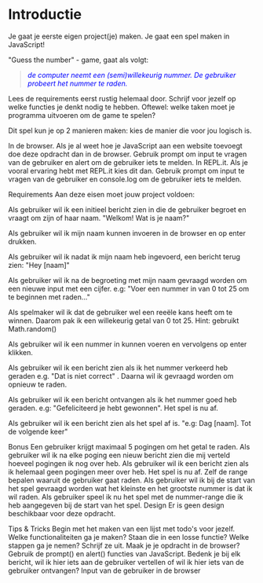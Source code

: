 # Introductie

Je gaat je eerste eigen project(je) maken. Je gaat een spel maken in JavaScript!

"Guess the number" - game, gaat als volgt:

> _<span style="color:blue">de computer neemt een (semi)willekeurig nummer. De gebruiker probeert het nummer te raden.</span>_

Lees de requirements eerst rustig helemaal door. Schrijf voor jezelf op welke functies je denkt nodig te hebben. Oftewel: welke taken moet je programma uitvoeren om de game te spelen?

Dit spel kun je op 2 manieren maken: kies de manier die voor jou logisch is.

In de browser. Als je al weet hoe je JavaScript aan een website toevoegt doe deze opdracht dan in de browser. Gebruik prompt om input te vragen van de gebruiker en alert om de gebruiker iets te melden.
In REPL.it. Als je vooral ervaring hebt met REPL.it kies dit dan. Gebruik prompt om input te vragen van de gebruiker en console.log om de gebruiker iets te melden.

Requirements
Aan deze eisen moet jouw project voldoen:

Als gebruiker wil ik een initieel bericht zien in die de gebruiker begroet en vraagt om zijn of haar naam. "Welkom! Wat is je naam?"

Als gebruiker wil ik mijn naam kunnen invoeren in de browser en op enter drukken.

Als gebruiker wil ik nadat ik mijn naam heb ingevoerd, een bericht terug zien: "Hey [naam]"

Als gebruiker wil ik na de begroeting met mijn naam gevraagd worden om een nieuwe input met een cijfer. e.g: "Voer een nummer in van 0 tot 25 om te beginnen met raden..."

Als spelmaker wil ik dat de gebruiker wel een reeële kans heeft om te winnen. Daarom pak ik een willekeurig getal van 0 tot 25. Hint: gebruikt Math.random()

Als gebruiker wil ik een nummer in kunnen voeren en vervolgens op enter klikken.

Als gebruiker wil ik een bericht zien als ik het nummer verkeerd heb geraden e.g. "Dat is niet correct" . Daarna wil ik gevraagd worden om opnieuw te raden.

Als gebruiker wil ik een bericht ontvangen als ik het nummer goed heb geraden. e.g: "Gefeliciteerd je hebt gewonnen". Het spel is nu af.

Als gebruiker wil ik een bericht zien als het spel af is. "e.g: Dag [naam]. Tot de volgende keer"

Bonus
Een gebruiker krijgt maximaal 5 pogingen om het getal te raden.
Als gebruiker wil ik na elke poging een nieuw bericht zien die mij verteld hoeveel pogingen ik nog over heb.
Als gebruiker wil ik een bericht zien als ik helemaal geen pogingen meer over heb. Het spel is nu af.
Zelf de range bepalen waaruit de gebruiker gaat raden.
Als gebruiker wil ik bij de start van het spel gevraagd worden wat het kleinste en het grootste nummer is dat ik wil raden.
Als gebruiker speel ik nu het spel met de nummer-range die ik heb aangegeven bij de start van het spel.
Design
Er is geen design beschikbaar voor deze opdracht.

Tips & Tricks
Begin met het maken van een lijst met todo's voor jezelf. Welke functionaliteiten ga je maken? Staan die in een losse functie? Welke stappen ga je nemen? Schrijf ze uit.
Maak je je opdracht in de browser? Gebruik de prompt() en alert() functies van JavaScript. Bedenk je bij elk bericht, wil ik hier iets aan de gebruiker vertellen of wil ik hier iets van de gebruiker ontvangen? Input van de gebruiker in de browser
